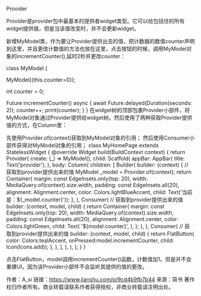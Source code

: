 Provider

Provider是provider包中最基本的提供者widget类型。它可以给包括住的所有widget提供值，但是当该值改变时，并不会更新widget。

新增MyModel类，作为要让Provider提供出去的值，把计数器的数值counter声明到这里，并且更改计数值的方法也放在这里，点击按钮的时候，调用MyModel对象的incrementCounter(),延时2秒并更改counter：

class MyModel {
  
  MyModel({this.counter=0});

  int counter = 0;

  Future<void> incrementCounter() async {
    await Future.delayed(Duration(seconds: 2));
    counter++;
    print(counter);
  }
}
在widget树的顶部包裹Provider小部件，将MyModel对象通过Provider提供给widget树。然后使用了两种获取Provider提供值的方式，在Column里：

先使用Provider.of<MyModel>(context)获取到MyModel对象的引用；
然后使用Consumer小部件获得对MyModel对象的引用；
class MyHomePage extends StatelessWidget {
  @override
  Widget build(BuildContext context) {
    return Provider(
      create: (_) => MyModel(),
      child: Scaffold(
        appBar: AppBar(
          title: Text('provider'),
        ),
        body: Column(
          children: <Widget>[
            Builder(
              builder: (context) {
                // 获取到provider提供出来的值
                MyModel _model = Provider.of<MyModel>(context);
                return Container(
                    margin: const EdgeInsets.only(top: 20),
                    width: MediaQuery.of(context).size.width,
                    padding: const EdgeInsets.all(20),
                    alignment: Alignment.center,
                    color: Colors.lightBlueAccent,
                    child: Text('当前是：${_model.counter}'));
              },
            ),
            Consumer<MyModel>(
                // 获取到provider提供出来的值
              builder: (context, model, child) {
                return Container(
                  margin: const EdgeInsets.only(top: 20),
                  width: MediaQuery.of(context).size.width,
                  padding: const EdgeInsets.all(20),
                  alignment: Alignment.center,
                  color: Colors.lightGreen,
                  child: Text(
                    '${model.counter}',
                  ),
                );
              },
            ),
            Consumer<MyModel>(
               // 获取到provider提供出来的值
              builder: (context, model, child) {
                return FlatButton(
                    color: Colors.tealAccent,
                    onPressed:model.incrementCounter,
                    child: Icon(Icons.add));
              },
            ),
          ],
        ),
      ),
    );
  }
}

点击FlatButton，model调用incrementCounter()函数，计数值加1。但是并不会重建UI，因为该Provider小部件不会监听其提供的值的更改。



作者：A_si
链接：https://www.jianshu.com/p/9cd4b9fb7b44
来源：简书
著作权归作者所有。商业转载请联系作者获得授权，非商业转载请注明出处。